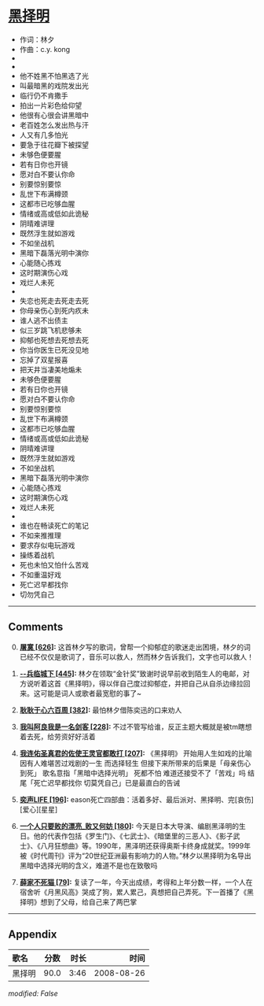 # [黑择明](https://music.163.com/song?id=64946)

* 作词：林夕
* 作曲：c.y. kong
*
*
* 他不姓黑不怕黑选了光
* 叫最暗黑的戏院发出光
* 临行仍不肯撒手
* 拍出一片彩色给仰望
* 他很有心很会讲黑暗中
* 老百姓怎么发出热与汗
* 人又有几多怕光
* 要急于往花瓣下被探望
* 未够色便要腥
* 若有日你也开镜
* 愿对白不要认你命
* 别要惊别要惊
* 乱世下布满樽颈
* 这都市已吃够血腥
* 情绪或高或低如此诡秘
* 阴晴难讲理
* 既然浮生就如游戏
* 不如坐战机
* 黑暗下磊落光明中演你
* 心能随心拣戏
* 这时期演伤心戏
* 戏烂人未死
* 
* 失恋也死走去死走去死
* 你母亲伤心到死内疚未
* 谁人逃不出债主
* 似三岁跳飞机悲够未
* 抑郁也死想去死想去死
* 你当你医生已死没见地
* 忘掉了双星报喜
* 把天井当凄美地煽未
* 未够色便要腥
* 若有日你也开镜
* 愿对白不要认你命
* 别要惊别要惊
* 乱世下布满樽颈
* 这都市已吃够血腥
* 情绪或高或低如此诡秘
* 阴晴难讲理
* 既然浮生就如游戏
* 不如坐战机
* 黑暗下磊落光明中演你
* 心能随心拣戏
* 这时期演伤心戏
* 戏烂人未死
* 
* 谁也在畅读死亡的笔记
* 不如来推推理
* 要求存似电玩游戏
* 操练着战机
* 死也未怕又怕什么苦戏
* 不如重温好戏
* 死亡迟早都找你
* 切勿凭自己


---

## Comments
0. **[屠寞 \[626\]](https://music.163.com/#/user/home?id=55813542):** 这首林夕写的歌词，曾帮一个抑郁症的歌迷走出困境，林夕的词已经不仅仅是歌词了，音乐可以救人，然而林夕告诉我们，文字也可以救人！

1. **[--兵临城下 \[445\]](https://music.163.com/#/user/home?id=15846044):** 林夕在领取“金针奖”致谢时说早前收到陌生人的电邮，对方说听着这首《黑择明》，得以伴自己度过抑郁症，并把自己从自杀边缘拉回来。这可能是词人或歌者最宽慰的事了~

2. **[耿耿于心六百周 \[382\]](https://music.163.com/#/user/home?id=73940685):** 最怕林夕借陈奕迅的口来劝人

3. **[我叫阿良我是一名剑客 \[228\]](https://music.163.com/#/user/home?id=47884772):** 不过不管写给谁，反正主题大概就是被tm瞎想着去死，给劳资好好活着

4. **[我连佑圣真君的佐使王灵官都敢打 \[207\]](https://music.163.com/#/user/home?id=58457607):** 《黑择明》 开始用人生如戏的比喻 因有人难堪苦过戏剧的一生 而选择轻生 但接下来所带来的后果是「母亲伤心到死」 歌名意指「黑暗中选择光明」 死都不怕 难道还接受不了「苦戏」吗 结尾「死亡迟早都找你 切莫凭自己」已是最直白的告诫

5. **[奕声LIFE \[196\]](https://music.163.com/#/user/home?id=72225523):** eason死亡四部曲：活着多好、最后派对、黑择明、完[哀伤][爱心][星星]

6. **[一个人只要败的漂亮_败又何妨 \[180\]](https://music.163.com/#/user/home?id=111786524):** 今天是日本大导演、编剧黑泽明的生日。他的代表作包括《罗生门》、《七武士》、《暗堡里的三恶人》、《影子武士》、《八月狂想曲》等。1990年，黑泽明还获得奥斯卡终身成就奖。1999年被《时代周刊》评为“20世纪亚洲最有影响力的人物。”林夕以黑择明为名导出黑暗中选择光明的含义，难道不是也在致敬吗

7. **[薛家不死猫 \[79\]](https://music.163.com/#/user/home?id=257092888):** 复读了一年，今天出成绩，考得和上年分数一样，一个人在宿舍听《月黑风高》哭成了狗，累人累己，真想把自己弄死。下一首播了《黑择明》想到了父母，给自己来了两巴掌



---

## Appendix

|歌名|分数|时长|时间|
|:---|:---:|---:|---:|
|黑择明|90.0|3:46|2008-08-26

*modified: False*